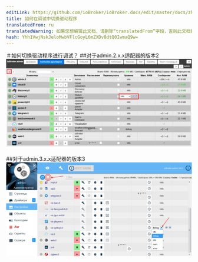 ```yaml
---
editLink: https://github.com/ioBroker/ioBroker.docs/edit/master/docs/zh-cn/faq/_050_advanced/020_enable_debug_level.md
title: 如何在调试中切换驱动程序
translatedFrom: ru
translatedWarning: 如果您想编辑此文档，请删除“translatedFrom”字段，否则此文档将再次自动翻译
hash: Yhh1VwjNskJeloMwbVFlcGoyL6mZXDv8dtQ0IwmaQ9w=
---
```

＃如何切换驱动程序进行调试？
##对于admin.2.x.x适配器的版本2
![](../../../ru/faq/_050_advanced/media/020_enable_debug_level2.jpg)

##对于admin.3.x.x适配器的版本3
![](../../../ru/faq/_050_advanced/media/020_enable_debug_level3.jpg)